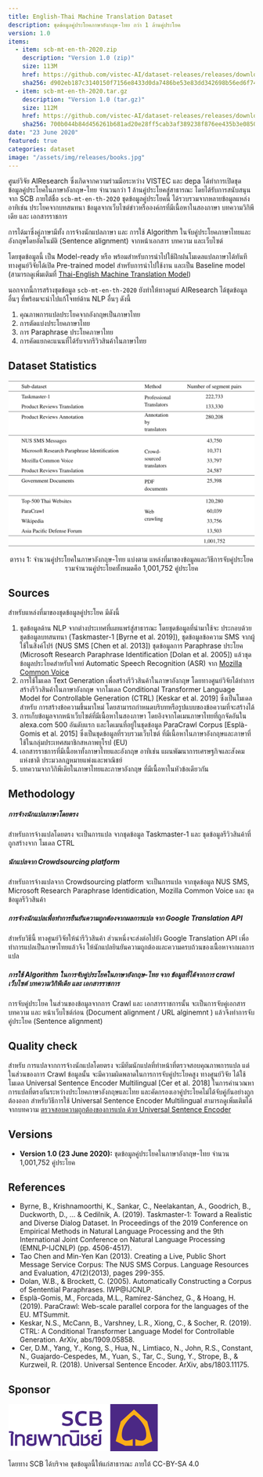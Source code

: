```yaml
---
title: English-Thai Machine Translation Dataset
description: ชุดข้อมูลคู่ประโยคภาษาอังกฤษ-ไทย กว่า 1 ล้านคู่ประโยค
version: 1.0
items:
  - item: scb-mt-en-th-2020.zip
    description: "Version 1.0 (zip)"
    size: 113M
    href: https://github.com/vistec-AI/dataset-releases/releases/download/scb-mt-en-th-2020_v1.0/scb-mt-en-th-2020.zip
    sha256: d902eb187c3140150f7156e8433d0da7486be53e83dd342698b56ed6f74e09fb
  - item: scb-mt-en-th-2020.tar.gz
    description: "Version 1.0 (tar.gz)"
    size: 112M
    href: https://github.com/vistec-AI/dataset-releases/releases/download/scb-mt-en-th-2020_v1.0/scb-mt-en-th-2020.tar.gz
    sha256: 700b044b84d456261b681ad20e28ff5cab3af389238f876ee435b3e0850d0858
date: "23 June 2020"
featured: true
categories: dataset
image: "/assets/img/releases/books.jpg"
---
```


ศูนย์วิจัย AIResearch ซึ่งเกิดจากความร่วมมือระหว่าง VISTEC และ depa ได้ทำการเปิดชุดข้อมูลคู่ประโยคในภาษาอังกฤษ-ไทย จำนวนกว่า 1 ล้านคู่ประโยคสู่สาธารณะ โดยได้รับการสนับสนุนจาก SCB ภายใต้ชื่อ `scb-mt-en-th-2020` ชุดข้อมูลคู่ประโยคนี้ ได้รวบรวมจากหลายข้อมูลแหล่งอาทิเช่น ประโยคจากบทสนทนา ข้อมูลจากเว็บไซต์ข่าวหรือองค์กรที่มีเนื้อหาในสองภาษา บทความวิกิพีเดีย และ เอกสารราชการ

การได้มาซึ่งคู่ภาษามีทั้ง การจ้างนักแปลภาษา และ การใช้ Algorithm ในจับคู่ประโยคภาษาไทยและอังกฤษโดยอัตโนมัติ (Sentence alignment) จากหน้าเอกสาร บทความ และเว็บไซต์

โดยชุดข้อมูลนี้ เป็น Model-ready หรือ พร้อมสำหรับการนำไปใช้ฝึกฝนโมเดลแปลภาษาได้ทันที ทางศูนย์วิจัยได้เปิด Pre-trained model สำหรับการนำไปใช้งาน และเป็น Baseline model (สามารถดูเพิ่มเติมที่ [Thai-English Machine Translation Model](https://www.airesearch.in.th/releases/machine-translation-models))

นอกจากนี้การสร้างชุดข้อมูล `scb-mt-en-th-2020` ยังทำให้ทางศูนย์ AIResearch ได้ชุดข้อมูลอื่นๆ ที่พร้อมจะนำไปแก้โจทย์ด้าน NLP อื่นๆ ดังนี้

1. คุณภาพการแปลประโยคจากอังกฤษเป็นภาษาไทย
2. การตัดแบ่งประโยคภาษาไทย
3. การ Paraphrase ประโยคภาษาไทย
4. การคัดแยกคะแนนที่ได้รับจากรีวิวสินค้าในภาษาไทย

## Dataset Statistics

![Dataset Statistics](/assets/img/releases/machine_translation_datasets/scb-mt-en-th-2020_stats_v1.0.png)

<p style="text-align: center;">ตาราง 1: จำนวนคู่ประโยคในภาษาอังกฤษ-ไทย แบ่งตาม แหล่งที่มาของข้อมูลและวิธีการจับคู่ประโยค รวมจำนวนคู่ประโยคทั้งหมดคือ 1,001,752 คู่ประโยค</p>

## Sources

สำหรับแหล่งที่มาของชุดข้อมูลคู่ประโยค มีดังนี้

1. ชุดข้อมูลด้าน NLP จากต่างประเทศที่เผยแพร่สู่สาธารณะ โดยชุดข้อมูลที่นำมาใช้จะ ประกอบด้วย ชุดข้อมูลบทสนทนา (Taskmaster-1 [Byrne et al. 2019]), ชุดข้อมูลข้อความ SMS จากผู้ใช้ในสิงค์โปร์ (NUS SMS [Chen et al. 2013]) ชุดข้อมูลการ Paraphrase ประโยค (Microsoft Research Paraphrase Identification [Dolan et al. 2005]) แล้วชุดข้อมูลประโยคสำหรับโจทย์ Automatic Speech Recognition (ASR) จาก [Mozilla Common Voice](https://voice.mozilla.org/en)
2. การใช้โมเดล Text Generation เพื่อสร้างรีวิวสินค้าในภาษาอังกฤษ โดยทางศูนย์วิจัยได้ทำการสร้างรีวิวสินค้าในภาษาอังกฤษ จากโมเดล Conditional Transformer Language Model for Controllable Generation (CTRL) [Keskar et al. 2019] ซึ่งเป็นโมเดลสำหรับ การสร้างข้อความขึ้นมาใหม่ โดยสามารถกำหนดบริบทหรือรูปแบบของข้อความที่จะสร้างได้
3. การเก็บข้อมูลจากหน้าเว็บไซต์ที่มีเนื้อหาในสองภาษา โดยอิงจากโดเมนภาษาไทยที่ถูกจัดอันใน alexa.com 500 อันดับแรก และโดเมนที่อยู่ในชุดข้อมูล ParaCrawl Corpus [Esplà-Gomis et al. 2015] ซึ่งเป็นชุดข้อมูลที่รวบรวมเว็บไซต์ ที่มีเนื้อหาในภาษาอังกฤษและภาษาที่ใช้ในกลุ่มประเทศสมาชิกสหภาพยุโรป (EU)
4. เอกสารราชการที่มีเนื้อหาทั้งภาษาไทยและอังกฤษ อาทิเช่น แผนพัฒนาการเศรษฐกิจและสังคมแห่งชาติ ประมวลกฎหมายแพ่งและพาณิชย์
5. บทความจากวิกิพีเดียในภาษาไทยและภาษาอังกฤษ ที่มีเนื้อหาในหัวข้อเดียวกัน

## Methodology

##### การจ้างนักแปลภาษาโดยตรง

สำหรับการจ้างแปลโดยตรง จะเป็นการแปล จากชุดข้อมูล Taskmaster-1 และ ชุดข้อมูลรีวิวสินค้าที่ถูกสร้างจาก โมเดล CTRL

##### นักแปลจาก Crowdsourcing platform

สำหรับการจ้างแปลจาก Crowdsourcing platform จะเป็นการแปล จากชุดข้อมูล NUS SMS, Microsoft Research Paraphrase Identidication, Mozilla Common Voice และ ชุดข้อมูลรีวิวสินค้า

##### การจ้างนักแปลเพื่อทำการยืนยันความถูกต้องจากผลการแปล จาก Google Translation API

สำหรับวิธีนี้ ทางศูนย์วิจัยให้นำรีวิวสินค้า ส่วนหนึ่งจะส่งต่อไปยัง Google Translation API เพื่อทำการแปลเป็นภาษาไทยแล้วจึง ให้นักแปลยินยันความถูกต้องและความครบถ้วนของเนื้อหาจากผลการแปล

##### การใช้ Algorithm ในการจับคู่ประโยคในภาษาอังกฤษ-ไทย จาก ข้อมูลที่ได้จากการ crawl เว็บไซต์ บทความวิกิพีเดีย และ เอกสารราชการ

การจับคู่ประโยค ในส่วนของข้อมูลจากการ Crawl และ เอกสารราชการนั้น จะเป็นการจับคู่เอกสาร บทความ และ หน้าเว็บไซต์ก่อน (Document alignment / URL alginemnt ) แล้วจึงทำการจับคู่ประโยค (Sentence alignment)

## Quality check

สำหรับ การแปลจากการจ้างนักแปลโดยตรง จะมีทีมนักแปลที่ทำหน้าที่ตรวจสอบคุณภาพการแปล แต่ในส่วนของการ Crawl ข้อมูลนั้น จะมีความผิดพลาดในการการจับคู่ประโยคสูง ทางศูนย์วิจัย ได้ใช้ โมเดล Universal Sentence Encoder Multilingual [Cer et al. 2018] ในการคำนวณหาการแปลที่ตรงกันระหว่างประโยคภาษาอังกฤษและไทย และคัดกรองเอาคู่ประโยคไม่ได้จับคู่กันอย่างถูกต้องออก สำหรับวิธีการใช้ Universal Sentence Encoder Multilingual สามารถดูเพิ่มเติมได้จากบทความ [ตรวจสอบความถูกต้องของการแปล ด้วย Universal Sentence Encoder](https://medium.com/airesearch-in-th/%E0%B8%95%E0%B8%A3%E0%B8%A7%E0%B8%88%E0%B8%AA%E0%B8%AD%E0%B8%9A%E0%B8%84%E0%B8%A7%E0%B8%B2%E0%B8%A1%E0%B8%96%E0%B8%B9%E0%B8%81%E0%B8%95%E0%B9%89%E0%B8%AD%E0%B8%87%E0%B8%82%E0%B8%AD%E0%B8%87%E0%B8%81%E0%B8%B2%E0%B8%A3%E0%B9%81%E0%B8%9B%E0%B8%A5-%E0%B8%94%E0%B9%89%E0%B8%A7%E0%B8%A2-universal-sentence-encoder-ad3c156c2e9b)

## Versions

- **Version 1.0 (23 June 2020):** ชุดข้อมูลคู่ประโยคในภาษาอังกฤษ-ไทย จำนวน 1,001,752 คู่ประโยค

## References

- Byrne, B., Krishnamoorthi, K., Sankar, C., Neelakantan, A., Goodrich, B., Duckworth, D., ... & Cedilnik, A. (2019). Taskmaster-1: Toward a Realistic and Diverse Dialog Dataset. In Proceedings of the 2019 Conference on Empirical Methods in Natural Language Processing and the 9th International Joint Conference on Natural Language Processing (EMNLP-IJCNLP) (pp. 4506-4517).
- Tao Chen and Min-Yen Kan (2013). Creating a Live, Public Short Message Service Corpus: The NUS SMS Corpus. Language Resources and Evaluation, 47(2)(2013), pages 299-355.
- Dolan, W.B., & Brockett, C. (2005). Automatically Constructing a Corpus of Sentential Paraphrases. IWP@IJCNLP.
- Esplà-Gomis, M., Forcada, M.L., Ramírez-Sánchez, G., & Hoang, H. (2019). ParaCrawl: Web-scale parallel corpora for the languages of the EU. MTSummit.
- Keskar, N.S., McCann, B., Varshney, L.R., Xiong, C., & Socher, R. (2019). CTRL: A Conditional Transformer Language Model for Controllable Generation. ArXiv, abs/1909.05858.
- Cer, D.M., Yang, Y., Kong, S., Hua, N., Limtiaco, N., John, R.S., Constant, N., Guajardo-Cespedes, M., Yuan, S., Tar, C., Sung, Y., Strope, B., & Kurzweil, R. (2018). Universal Sentence Encoder. ArXiv, abs/1803.11175.

## Sponsor

![SCB](/assets/img/sponsors/scb-logo.svg)

โดยทาง SCB ได้บริจาค ชุดข้อมูลนี้ให้แก่สาธารณะ ภายใต้ CC-BY-SA 4.0